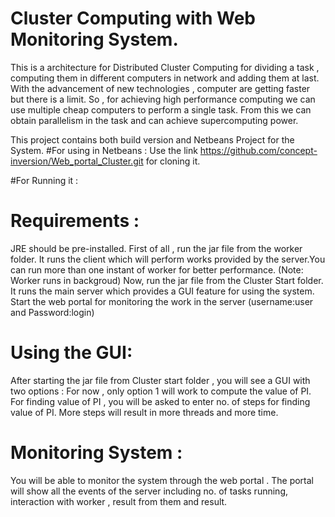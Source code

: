 # Cluster Computing with Web Monitoring System.
This is a architecture for Distributed Cluster Computing for dividing a task , computing them in different computers in network and adding them at last.
 With the advancement of new technologies , computer are getting faster but there is a limit. So , for achieving high performance computing we can use multiple cheap computers to perform a single task. From this we can obtain parallelism in the task and can achieve supercomputing power.

This project contains both build version and Netbeans Project for the System.
#For using in Netbeans : 
 Use the link https://github.com/concept-inversion/Web_portal_Cluster.git for cloning it.
 
#For Running it :
 
# Requirements :
   JRE should be pre-installed.
 First of all , run the jar file from the worker folder. It runs the client which will perform works provided by the                     server.You can run more than one instant of worker for better performance. (Note: Worker runs in backgroud)
 Now, run the jar file from the Cluster Start folder. It runs the main server which provides a GUI feature for using the                   system.
 Start the web portal for monitoring the work in the server (username:user and Password:login)
# Using the GUI:
   After starting the jar file from Cluster start folder , you will see a GUI with two options : For now , only option 1 will work to compute the value of PI. For finding value of PI , you will be asked to enter no. of steps for finding value of PI. More steps will result in more threads and more time.
      
 # Monitoring System : 
  You will be able to monitor the system through the web portal . The portal will show all the events of the server including no. of tasks running, interaction with worker , result from them and result.    
